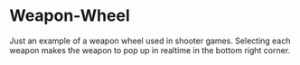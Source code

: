 # Weapon-Wheel

Just an example of a weapon wheel used in shooter games. Selecting each weapon makes the weapon to pop up in realtime in the bottom right corner.
